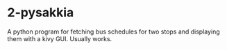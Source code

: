 # 2-pysakkia
A python program for fetching bus schedules for two stops and displaying them with a kivy GUI. Usually works.
